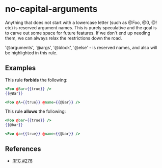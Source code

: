 # no-capital-arguments

Anything that does not start with a lowercase letter (such as @Foo, @0, @! etc) is reserved argument names. This is purely speculative and the goal is to carve out some space for future features. If we don't end up needing them, we can always relax the restrictions down the road.

'@arguments', '@args', '@block', '@else' - is reserved names, and also will be highlighted in this rule.

## Examples

This rule **forbids** the following:

```hbs
<Foo @Bar={{true}} />
{{@Bar}}
```

```hbs
<Foo @A={{true}} @name={{@Bar}} />
```

This rule **allows** the following:

```hbs
<Foo @bar={{true}} />
{{@bar}}
```

```hbs
<Foo @a={{true}} @name={{@bar}} />
```

## References

* [RFC #276](https://github.com/emberjs/rfcs/blob/68812bf2d439c6bb77ad491e0159b371b68c5c35/text/0276-named-args.md#reserved-names)
